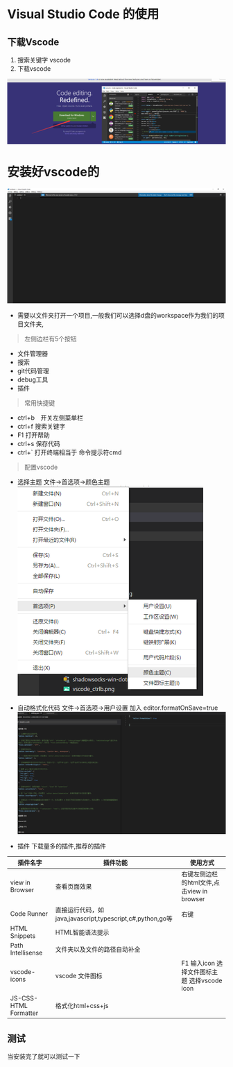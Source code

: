 # Visual Studio Code 的使用


## 下载Vscode
1. 搜索关键字 vscode
2. 下载vscode

![](resources/vscode_windows.png)


# 安装好vscode的
![](resources/vscode_init.png)

* 需要以文件夹打开一个项目,一般我们可以选择d盘的workspace作为我们的项目文件夹,


> 左侧边栏有5个按钮

* 文件管理器
* 搜索
* git代码管理
* debug工具
* 插件




> 常用快捷键 

* ctrl+b　开关左侧菜单栏
* ctrl+f 搜索关键字 
* F1 打开帮助
* ctrl+s 保存代码
* ctrl+` 打开终端相当于 命令提示符cmd  


> 配置vscode
* 选择主题  文件->首选项->颜色主题 ![](resources/vscode_color_theme.png)
* 自动格式化代码   文件->首选项->用户设置  加入 editor.formatOnSave=true ![](resources/vscode_setting.png)



* 插件
下载量多的插件,推荐的插件

|插件名字|插件功能|使用方式|
|---|---|---|
|view in Browser| 查看页面效果|右键左侧边栏的html文件,点击view in browser|
|Code Runner | 直接运行代码，如java,javascript,typescript,c#,python,go等|右键|
|HTML Snippets | HTML智能语法提示 ||
|Path Intellisense  | 文件夹以及文件的路径自动补全||
|vscode-icons  | vscode 文件图标 |F1  输入icon  选择文件图标主题 选择vscode icon|
|JS-CSS-HTML Formatter| 格式化html+css+js||



## 测试
当安装完了就可以测试一下
